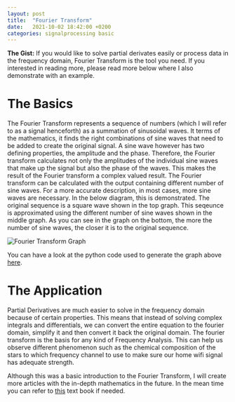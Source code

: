 ```yaml
---
layout: post
title:  "Fourier Transform"
date:   2021-10-02 18:42:00 +0200
categories: signalprocessing basic
---
```


**The Gist:** If you would like to solve partial derivates easily or process data in the frequency domain, Fourier Transform is the tool you need. If you interested in reading more, please read more below where I also demonstrate with an example.

# The Basics
The Fourier Transform represents a sequence of numbers (which I will refer to as a signal henceforth) as a summation of sinusoidal waves. It terms of the mathematics, it finds the right combinations of sine waves that need to be added to create the original signal. A sine wave however has two defining properties, the amplitude and the phase. Therefore, the Fourier transform calculates not only the amplitudes of the individual sine waves that make up the signal but also the phase of the waves. This makes the result of the Fourier transform a complex valued result. The Fourier transform can be calculated with the output containing different number of sine waves. For a more accurate description, in most cases, more sine waves are necessary. In the below diagram, this is demonstrated. The original sequence is a square wave shown in the top graph. This seqeunce is approximated using the different number of sine waves shown in the middle graph. As you can see in the graph on the bottom, the more the number of sine waves, the closer it is to the original sequence.

<img src="{{site.url}}/assets/images/fourier_transform.png" alt="Fourier Transform Graph">

You can have a look at the python code used to generate the graph above [here](https://github.com/MrKaranJ/MrKaranJ.github.io/blob/gh-pages/_code/fouriertransform.py).

# The Application
Partial Derivatives are much easier to solve in the frequency domain because of certain properties. This means that instead of solving complex integrals and differentials, we can convert the entire equation to the fourier domain, simplify it and then convert it back the original domain. The fourier transform is the basis for any kind of Frequency Analysis. This can help us observe different phenomenon such as the chemical composition of the stars to which frequency channel to use to make sure our home wifi signal has adequate strength.

Although this was a basic introduction to the Fourier Transform, I will create more articles with the in-depth mathematics in the future. In the mean time you can refer to [this](https://www.pearson.com/us/higher-education/product/Proakis-Digital-Signal-Processing-Principles-Algorithms-and-Applications-RENTAL-EDITION-5th-Edition/9780137348244.html) text book if needed.
